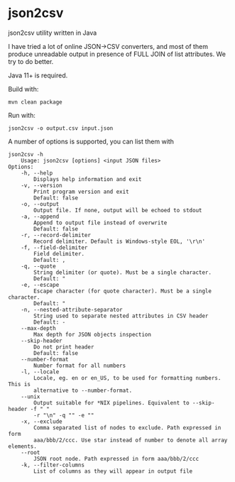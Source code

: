 # json2csv
json2csv utility written in Java

I have tried a lot of online JSON->CSV converters, and most of them produce unreadable output in presence of FULL JOIN of list attributes. We try to do better.

Java 11+ is required.

Build with:

    mvn clean package

Run with:

    json2csv -o output.csv input.json

A number of options is supported, you can list them with

    json2csv -h
        Usage: json2csv [options] <input JSON files>
    Options:
        -h, --help
            Displays help information and exit
        -v, --version
            Print program version and exit
            Default: false
        -o, --output
            Output file. If none, output will be echoed to stdout
        -a, --append
            Append to output file instead of overwrite
            Default: false
        -r, --record-delimiter
            Record delimiter. Default is Windows-style EOL, '\r\n'
        -f, --field-delimiter
            Field delimiter.
            Default: ,
        -q, --quote
            String delimiter (or quote). Must be a single character.
            Default: "
        -e, --escape
            Escape character (for quote character). Must be a single character.
            Default: "
        -n, --nested-attribute-separator
            String used to separate nested attributes in CSV header
            Default: -
        --max-depth
            Max depth for JSON objects inspection
        --skip-header
            Do not print header
            Default: false
        --number-format
            Number format for all numbers
        -l, --locale
            Locale, eg. en or en_US, to be used for formatting numbers. This is
            alternative to --number-format.
        --unix
            Output suitable for *NIX pipelines. Equivalent to --skip-header -f " "
            -r "\n" -q "" -e ""
        -x, --exclude
            Comma separated list of nodes to exclude. Path expressed in form 
            aaa/bbb/2/ccc. Use star instead of number to denote all array elements.
        --root
            JSON root node. Path expressed in form aaa/bbb/2/ccc
        -k, --filter-columns
            List of columns as they will appear in output file
